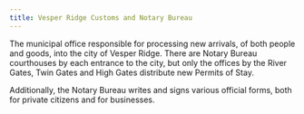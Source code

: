 ```yaml
---
title: Vesper Ridge Customs and Notary Bureau
---
```


The municipal office responsible for processing new arrivals, of both people and goods, into the city of Vesper Ridge. There are Notary Bureau courthouses by each entrance to the city, but only the offices by the River Gates, Twin Gates and High Gates distribute new Permits of Stay.

Additionally, the Notary Bureau writes and signs various official forms, both for private citizens and for businesses.